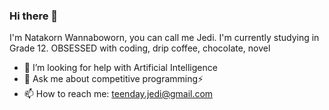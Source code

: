 ### Hi there 👋

I'm Natakorn Wannaboworn, you can call me Jedi.
I'm currently studying in Grade 12.
OBSESSED with coding, drip coffee, chocolate, novel

- 🤔 I’m looking for help with Artificial Intelligence
- 💬 Ask me about competitive programming⚡
- 📫 How to reach me: teenday.jedi@gmail.com
